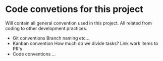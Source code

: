 # Code convetions for this project
Will contain all general convention used in this project. All related from coding to other development practices.


* Git conventions
    Branch naming etc...
* Kanban convention
    How much do we divide tasks?
    Link work items to PR's
* Code conventions
    ...